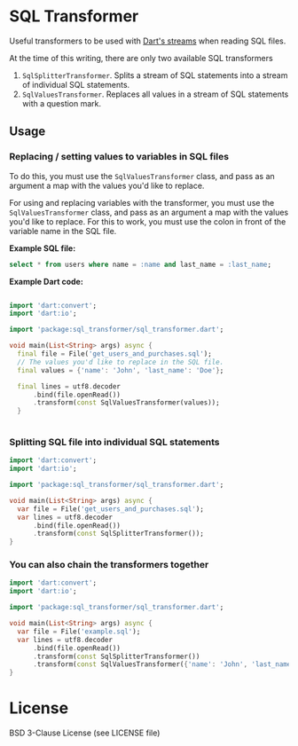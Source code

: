 # SQL Transformer

Useful transformers to be used with [Dart's streams](https://dart.dev/tutorials/language/streams) when reading SQL files.

At the time of this writing, there are only two available SQL transformers
1. `SqlSplitterTransformer`. Splits a stream of SQL statements into a stream of individual SQL statements.
2. `SqlValuesTransformer`. Replaces all values in a stream of SQL statements with a question mark.

## Usage

### Replacing / setting values to variables in SQL files
To do this, you must use the `SqlValuesTransformer` class, and pass as an argument a map with the values you'd like to replace.

For using and replacing variables with the transformer, you must use the `SqlValuesTransformer` class, and pass as an argument a map with the values you'd like to replace.
For this to work, you must use the colon in front of the variable name in the SQL file.

**Example SQL file:**

```sql
select * from users where name = :name and last_name = :last_name;
```

**Example Dart code:**

```dart

import 'dart:convert';
import 'dart:io';

import 'package:sql_transformer/sql_transformer.dart';

void main(List<String> args) async {
  final file = File('get_users_and_purchases.sql');
  // The values you'd like to replace in the SQL file.
  final values = {'name': 'John', 'last_name': 'Doe'};

  final lines = utf8.decoder
      .bind(file.openRead())
      .transform(const SqlValuesTransformer(values));
  }
  

```

### Splitting SQL file into individual SQL statements

```dart
import 'dart:convert';
import 'dart:io';

import 'package:sql_transformer/sql_transformer.dart';

void main(List<String> args) async {
  var file = File('get_users_and_purchases.sql');
  var lines = utf8.decoder
      .bind(file.openRead())
      .transform(const SqlSplitterTransformer());
}
```

### You can also chain the transformers together

```dart
import 'dart:convert';
import 'dart:io';

import 'package:sql_transformer/sql_transformer.dart';

void main(List<String> args) async {
  var file = File('example.sql');
  var lines = utf8.decoder
      .bind(file.openRead())
      .transform(const SqlSplitterTransformer())
      .transform(const SqlValuesTransformer({'name': 'John', 'last_name': 'Doe'}));
}
```

# License

BSD 3-Clause License (see LICENSE file)